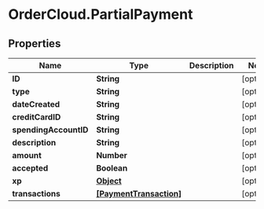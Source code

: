 # OrderCloud.PartialPayment

## Properties
Name | Type | Description | Notes
------------ | ------------- | ------------- | -------------
**ID** | **String** |  | [optional] 
**type** | **String** |  | [optional] 
**dateCreated** | **String** |  | [optional] 
**creditCardID** | **String** |  | [optional] 
**spendingAccountID** | **String** |  | [optional] 
**description** | **String** |  | [optional] 
**amount** | **Number** |  | [optional] 
**accepted** | **Boolean** |  | [optional] 
**xp** | [**Object**](.md) |  | [optional] 
**transactions** | [**[PaymentTransaction]**](PaymentTransaction.md) |  | [optional] 


